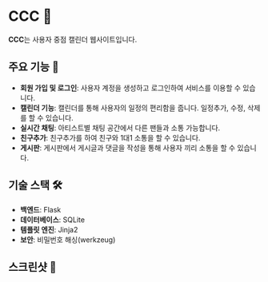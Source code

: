 # CCC 📆  
**CCC**는 사용자 중점 캘린더 웹사이트입니다.

## 주요 기능 🚀  
- **회원 가입 및 로그인**: 사용자 계정을 생성하고 로그인하여 서비스를 이용할 수 있습니다.  
- **캘린더 기능**: 캘린더를 통해 사용자의 일정의 편리함을 줍니다. 일정추가, 수정, 삭제를 할 수 있습니다.
- **실시간 채팅**: 아티스트별 채팅 공간에서 다른 팬들과 소통 가능합니다.
- **친구추가**: 친구추가를 하여 친구와 1대1 소통을 할 수 있습니다.
- **게시판**: 게시판에서 게시글과 댓글을 작성을 통해 사용자 끼리 소통을 할 수 있습니다. 
 

## 기술 스택 🛠️  
- **백엔드**: Flask  
- **데이터베이스**: SQLite  
- **템플릿 엔진**: Jinja2  
- **보안**: 비밀번호 해싱(werkzeug)  

## 스크린샷 📸
